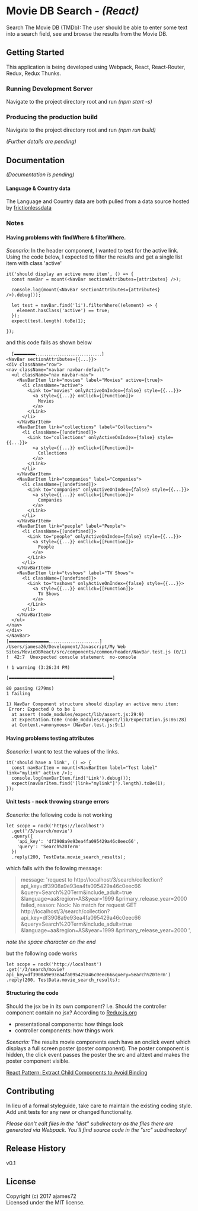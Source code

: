 # Movie DB Search - _(React)_
Search The Movie DB (TMDb): The user should be able to enter some text into a search field, see and browse the results from the Movie DB.

## Getting Started

This application is being developed using Webpack, React, React-Router, Redux, Redux Thunks.

### Running Development Server

Navigate to the project directory root and run _(npm start -s)_

### Producing the production build

Navigate to the project directory root and run _(npm run build)_

_(Further details are pending)_

## Documentation

_(Documentation is pending)_

#### Language & Country data

The Language and Country data are both pulled from a data source hosted by [frictionlessdata](http://frictionlessdata.io)

### Notes

#### Having problems with findWhere & filterWhere.

_Scenario_:
In the header component, I wanted to test for the active link.
Using the code below, I expected to filter the results and get a single list item with class 'active'

    it('should display an active menu item', () => {
      const navBar = mount(<NavBar sectionAttributes={attributes} />);

      console.log(mount(<NavBar sectionAttributes={attributes} />).debug());

      let test = navBar.find('li').filterWhere((element) => {
        element.hasClass('active') == true;
      });
      expect(test.length).toBe(1);

    });

and this code fails as shown below

      [▬▬▬▬▬▬▬▬․․․․․․․․․․․․․․․․․․․․․․․․․․․․․․]
    <NavBar sectionAttributes={{...}}>
    <div className="row">
    <nav className="navbar navbar-default">
      <ul className="nav navbar-nav">
        <NavBarItem link="movies" label="Movies" active={true}>
          <li className="active">
            <Link to="movies" onlyActiveOnIndex={false} style={{...}}>
              <a style={{...}} onClick={[Function]}>
                Movies
              </a>
            </Link>
          </li>
        </NavBarItem>
        <NavBarItem link="collections" label="Collections">
          <li className={[undefined]}>
            <Link to="collections" onlyActiveOnIndex={false} style={{...}}>
              <a style={{...}} onClick={[Function]}>
                Collections
              </a>
            </Link>
          </li>
        </NavBarItem>
        <NavBarItem link="companies" label="Companies">
          <li className={[undefined]}>
            <Link to="companies" onlyActiveOnIndex={false} style={{...}}>
              <a style={{...}} onClick={[Function]}>
                Companies
              </a>
            </Link>
          </li>
        </NavBarItem>
        <NavBarItem link="people" label="People">
          <li className={[undefined]}>
            <Link to="people" onlyActiveOnIndex={false} style={{...}}>
              <a style={{...}} onClick={[Function]}>
                People
              </a>
            </Link>
          </li>
        </NavBarItem>
        <NavBarItem link="tvshows" label="TV Shows">
          <li className={[undefined]}>
            <Link to="tvshows" onlyActiveOnIndex={false} style={{...}}>
              <a style={{...}} onClick={[Function]}>
                TV Shows
              </a>
            </Link>
          </li>
        </NavBarItem>
      </ul>
    </nav>
    </div>
    </NavBar>
    [▬▬▬▬▬▬▬▬▬▬▬▬▬▬▬․․․․․․․․․․․․․․․․․․․․․․․]
    /Users/jamesa26/Development/Javascript/My Web Sites/MovieDBReact/src/components/common/header/NavBar.test.js (0/1)
    !  42:7  Unexpected console statement  no-console

    ! 1 warning (3:26:34 PM)

    [▬▬▬▬▬▬▬▬▬▬▬▬▬▬▬▬▬▬▬▬▬▬▬▬▬▬▬▬▬▬▬▬▬▬▬▬▬▬▬]

    80 passing (279ms)
    1 failing

    1) NavBar Component structure should display an active menu item:
     Error: Expected 0 to be 1
      at assert (node_modules/expect/lib/assert.js:29:9)
      at Expectation.toBe (node_modules/expect/lib/Expectation.js:86:28)
      at Context.<anonymous> (NavBar.test.js:9:1)


#### Having problems testing attributes
_Scenario_: I want to test the values of the links.

    it('should have a link', () => {
      const navBarItem = mount(<NavBarItem label="Test label" link="mylink" active />);
      console.log(navBarItem.find('Link').debug());
      expect(navBarItem.find('[link="mylink"]').length).toBe(1);
    });


#### Unit tests - nock throwing strange errors
_Scenario_: the following code is not working

    let scope = nock('https://localhost')
      .get('/3/search/movie')
      .query({
        'api_key': 'df3908a9e93ea4fa095429a46c0eec66',
        'query': 'Search%20Term'
      })
      .reply(200, TestData.movie_search_results);

which fails with the following message:

> message: 'request to http://localhost/3/search/collection?api\_key=df3908a9e93ea4fa095429a46c0eec66
&query=Search%20Term&include_adult=true
&language=aa&region=AS&year=1999
&primary_release_year=2000 failed,
reason: Nock: No match for request GET http://localhost/3/search/collection?api_key=df3908a9e93ea4fa095429a46c0eec66
&query=Search%20Term&include_adult=true
&language=aa&region=AS&year=1999
&primary_release_year=2000 ',

*note the space character on the end*

but the following code works

    let scope = nock('http://localhost')
    .get('/3/search/movie?api_key=df3908a9e93ea4fa095429a46c0eec66&query=Search%20Term')
    .reply(200, TestData.movie_search_results);

#### Structuring the code

Should the jsx be in its own component? I.e. Should the controller component contain no jsx?
According to [Redux.js.org](Redux.js.org/docs/basics/UsageWithReact.html#presentational-and-container-components)

* presentational components: how things look
* controller components: how things work

_Scenario:_
The results movie components each have an onclick event which displays a full screen poster (poster component).
The poster component is hidden, the click event passes the poster the src and alttext and makes the poster component visible.

[React Pattern: Extract Child Components to Avoid Binding](https://medium.freecodecamp.org/react-pattern-extract-child-components-to-avoid-binding-e3ad8310725e)


## Contributing
In lieu of a formal styleguide, take care to maintain the existing coding style. Add unit tests for any new or changed functionality.

_Please don't edit files in the "dist" subdirectory as the files there are generated via Webpack. You'll find source code in the "src" subdirectory!_

## Release History
v0.1

## License
Copyright (c) 2017 ajames72  
Licensed under the MIT license.
